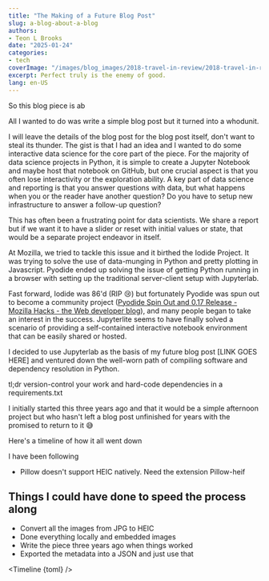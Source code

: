```yaml
---
title: "The Making of a Future Blog Post"
slug: a-blog-about-a-blog
authors:
- Teon L Brooks
date: "2025-01-24"
categories:
- tech
coverImage: "/images/blog_images/2018-travel-in-review/2018-travel-in-review.png"
excerpt: Perfect truly is the enemy of good.
lang: en-US
---
```

<script>
    let { toml } = $props();
    console.log('toml', toml)
    import Timeline from '$lib/components/Timeline.svelte'
</script>

So this blog piece is ab

All I wanted to do was write a simple blog post but it turned into a whodunit.

I will leave the details of the blog post for the blog post itself, don't want to steal its thunder. The gist is that I had an idea and I wanted to do some interactive data science for the core part of the piece.
For the majority of data science projects in Python, it is simple to create a Jupyter Notebook and maybe host that notebook on GitHub, but one crucial aspect is that you often lose interactivity or the exploration ability. A key part of data science and reporting is that you answer questions with data, but what happens when you or the reader have another question? Do you have to setup new infrastructure to answer a follow-up question?

This has often been a frustrating point for data scientists. We share a report but if we want it to have a slider or reset with initial values or state, that would be a separate project endeavor in itself.

At Mozilla, we tried to tackle this issue and it birthed the Iodide Project. It was trying to solve the use of data-munging in Python and pretty plotting in Javascript. Pyodide ended up solving the issue of getting Python running in a browser with setting up the traditional server-client setup with Jupyterlab.

Fast forward, Iodide was 86'd (RIP 😢) but fortunately Pyodide was spun out to become a community project ([Pyodide Spin Out and 0.17 Release - Mozilla Hacks - the Web developer blog](https://hacks.mozilla.org/2021/04/pyodide-spin-out-and-0-17-release/)), and many people began to take an interest in the success. Jupyterlite seems to have finally solved a scenario of providing a self-contained interactive notebook environment that can be easily shared or hosted.

I decided to use Jupyterlab as the basis of my future blog post [LINK GOES HERE] and ventured down the well-worn path of compiling software and dependency resolution in Python. 

tl;dr version-control your work and hard-code dependencies in a requirements.txt

I initially started this three years ago and that it would be a simple afternoon project but who hasn't left a blog post unfinished for years with the promised to return to it 😅

Here's a timeline of how it all went down

I have been following 

- Pillow doesn't support HEIC natively. Need the extension Pillow-heif

## Things I could have done to speed the process along
- Convert all the images from JPG to HEIC
- Done everything locally and embedded images
- Write the piece three years ago when things worked
- Exported the metadata into a JSON and just use that



<Timeline {toml} />
